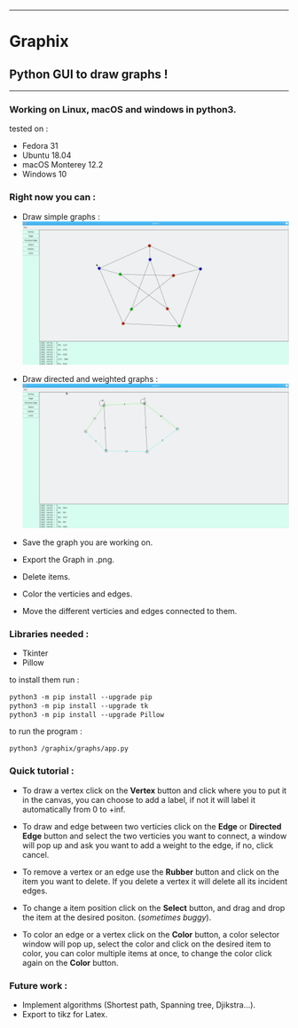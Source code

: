 <!--
     ___                     _ __   _         _            
    / __|     _ _   __ _    | '_ \ | |_      (_)    __ __  
   | (_ |    | '_| / _` |   | .__/ | ' \     | |    \ \ /  
    \___|   _|_|_  \__,_|   |_|__  |_||_|   _|_|_   /_\_\  
   _|"""""|_|"""""|_|"""""|_|"""""|_|"""""|_|"""""|_|"""""| 
   "`-0-0-'"`-0-0-'"`-0-0-'"`-0-0-'"`-0-0-'"`-0-0-'"`-0-0-' 
-->

-------------------------------------------------------------

# Graphix

## Python GUI to draw __graphs__ !

-------------------------------------------------------------

### Working on Linux, macOS and windows in  __python3__.

tested on : 

- Fedora 31 
- Ubuntu 18.04
- macOS Monterey 12.2
- Windows 10

### Right now you can :

- Draw simple graphs : 
  ![pertersen_graph](src/petersen_demo.png)

- Draw directed and weighted graphs :   
  ![weighted_graph](src/weighted_graph_demo.png)

- Save the graph you are working on.

- Export the Graph in .png.

- Delete items. 

- Color the verticies and edges.

- Move the different verticies and edges connected to them.

### Libraries needed :

- Tkinter
- Pillow

to install them run : 

```
python3 -m pip install --upgrade pip
python3 -m pip install --upgrade tk
python3 -m pip install --upgrade Pillow
```

to run the program :

```
python3 /graphix/graphs/app.py
```

### Quick tutorial :

- To draw a vertex click on the __Vertex__ button and click where you to put it in the canvas,
  you can choose to add a label, if not it will label it automatically from 0 to +inf.

- To draw and edge between two verticies click on the __Edge__ or __Directed Edge__ button and select the two verticies you want to connect, a window will pop up and ask you want to add a weight to the edge, if no, click cancel. 

- To remove a vertex or an edge use the __Rubber__ button and click on the item you want to delete. If you delete a vertex it will delete all its incident edges. 

- To change a item position click on the __Select__ button, and drag and drop the item at the desired positon. (*sometimes buggy*). 

- To color an edge or a vertex click on the __Color__ button, a color selector window will pop up, select the color and click on the desired item to color, you can color multiple items at once, to change the color click again on the __Color__ button.

### Future work :

- Implement algorithms (Shortest path, Spanning tree, Djikstra...).
- Export to tikz for Latex.


